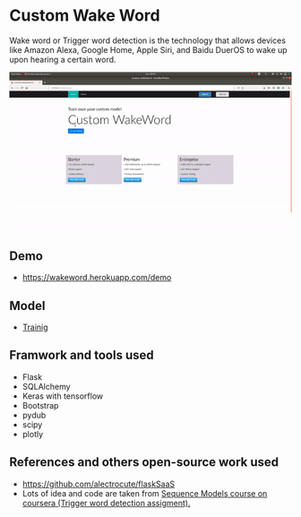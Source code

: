 # Custom Wake Word
Wake word or Trigger word detection is the technology that allows devices like Amazon Alexa, Google Home, Apple Siri, and Baidu DuerOS to wake up upon hearing a certain word. 

![GitHub Logo](/screenshots/output.gif)

## Demo
- https://wakeword.herokuapp.com/demo

## Model
- [Trainig](ml_model)

## Framwork and tools used
- Flask
- SQLAlchemy
- Keras with tensorflow
- Bootstrap
- pydub
- scipy
- plotly

## References and others open-source work used
- https://github.com/alectrocute/flaskSaaS
- Lots of idea and code are taken from [Sequence Models course on coursera (Trigger word detection assigment).](https://www.coursera.org/learn/nlp-sequence-models/home/welcome)

